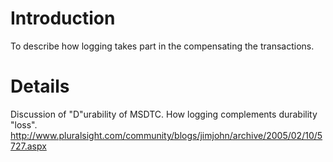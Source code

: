 # Introduction #

To describe how logging takes part in the compensating the transactions.


# Details #
Discussion of "D"urability of MSDTC. How logging complements durability "loss".
http://www.pluralsight.com/community/blogs/jimjohn/archive/2005/02/10/5727.aspx
